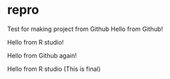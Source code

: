 # repro
Test for making project from Github
Hello from Github!

Hello from R studio!

Hello from Github again!

Hello from R studio (This is final)